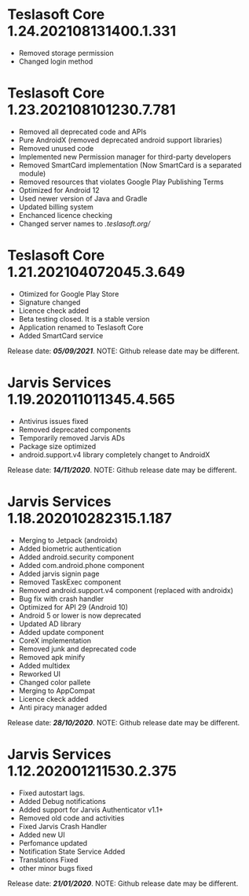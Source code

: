 # Teslasoft Core 1.24.202108131400.1.331

* Removed storage permission
* Changed login method

# Teslasoft Core 1.23.202108101230.7.781

* Removed all deprecated code and APIs
* Pure AndroidX (removed deprecated android support libraries)
* Removed unused code
* Implemented new Permission manager for third-party developers
* Removed SmartCard implementation (Now SmartCard is a separated module)
* Removed resources that violates Google Play Publishing Terms
* Optimized for Android 12
* Used newer version of Java and Gradle
* Updated billing system
* Enchanced licence checking
* Changed server names to *.teslasoft.org/*

# Teslasoft Core 1.21.202104072045.3.649

- Otimized for Google Play Store
- Signature changed
- Licence check added
- Beta testing closed. It is a stable version
- Application renamed to Teslasoft Core
- Added SmartCard service

Release date: ***05/09/2021***.
NOTE: Github release date may be different.

# Jarvis Services 1.19.202011011345.4.565

- Antivirus issues fixed
- Removed deprecated components
- Temporarily removed Jarvis ADs
- Package size optimized
- android.support.v4 library completely changet to AndroidX

Release date: ***14/11/2020***.
NOTE: Github release date may be different.

# Jarvis Services 1.18.202010282315.1.187

- Merging to Jetpack (androidx)
- Added biometric authentication
- Added android.security component
- Added com.android.phone component
- Added jarvis signin page
- Removed TaskExec component
- Removed android.support.v4 component (replaced with androidx)
- Bug fix with crash handler
- Optimized for API 29 (Android 10)
- Android 5 or lower is now deprecated
- Updated AD library
- Added update component
- CoreX implementation
- Removed junk and deprecated code
- Removed apk minify
- Added multidex
- Reworked UI
- Changed color pallete
- Merging to AppCompat
- Licence ckeck added
- Anti piracy manager added

Release date: ***28/10/2020***.
NOTE: Github release date may be different.

# Jarvis Services 1.12.202001211530.2.375

- Fixed autostart lags.
- Added Debug notifications
- Added support for Jarvis Authenticator v1.1+
- Removed old code and activities
- Fixed Jarvis Crash Handler
- Added new UI
- Perfomance updated
- Notification State Service Added
- Translations Fixed
- other minor bugs fixed

Release date: ***21/01/2020***.
NOTE: Github release date may be different.